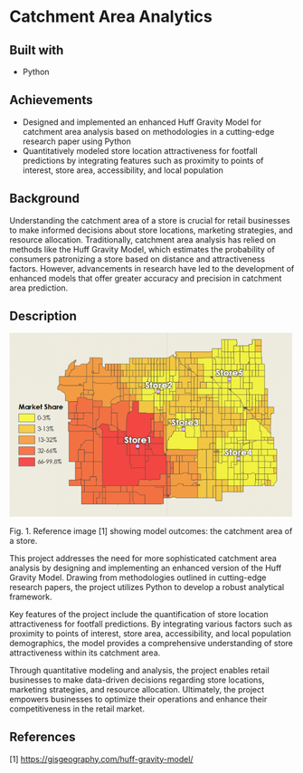 # Catchment Area Analytics
## Built with
- Python

## Achievements
- Designed and implemented an enhanced Huff Gravity Model for catchment area analysis based on methodologies in a cutting-edge research paper using Python
- Quantitatively modeled store location attractiveness for footfall predictions by integrating features such as proximity to points of interest, store area, accessibility, and local population

## Background
Understanding the catchment area of a store is crucial for retail businesses to make informed decisions about store locations, marketing strategies, and resource allocation. Traditionally, catchment area analysis has relied on methods like the Huff Gravity Model, which estimates the probability of consumers patronizing a store based on distance and attractiveness factors. However, advancements in research have led to the development of enhanced models that offer greater accuracy and precision in catchment area prediction.

## Description
<img src="images/catchment.png" alt="Reference image [1] showing model outcomes: the catchment area of a store." width="500">

Fig. 1. Reference image [1] showing model outcomes: the catchment area of a store. 

This project addresses the need for more sophisticated catchment area analysis by designing and implementing an enhanced version of the Huff Gravity Model. Drawing from methodologies outlined in cutting-edge research papers, the project utilizes Python to develop a robust analytical framework.

Key features of the project include the quantification of store location attractiveness for footfall predictions. By integrating various factors such as proximity to points of interest, store area, accessibility, and local population demographics, the model provides a comprehensive understanding of store attractiveness within its catchment area.

Through quantitative modeling and analysis, the project enables retail businesses to make data-driven decisions regarding store locations, marketing strategies, and resource allocation. Ultimately, the project empowers businesses to optimize their operations and enhance their competitiveness in the retail market.

## References
[1] https://gisgeography.com/huff-gravity-model/
